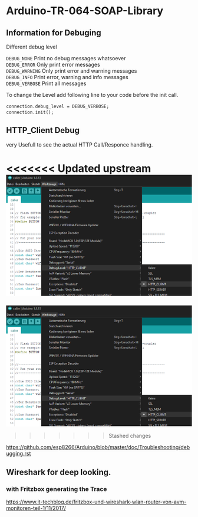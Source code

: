 # Arduino-TR-064-SOAP-Library 
## Information for Debuging 


Different debug level

`DEBUG_NONE`         Print no debug messages whatsoever  
`DEBUG_ERROR`        Only print error messages  
`DEBUG_WARNING`      Only print error and warning messages  
`DEBUG_INFO`         Print error, warning and info messages  
`DEBUG_VERBOSE`      Print all messages  

To change the Level add following line to your code before the init call.
```
connection.debug_level = DEBUG_VERBOSE;
connection.init();
```

## HTTP_Client Debug

very Usefull to see the actual HTTP Call/Responce handling.

<<<<<<< Updated upstream
![httpclient logo](\src\HTTP_Client_Debug.png)  
=======
![httpclient logo](HTTP_Client_Debug.png)

>>>>>>> Stashed changes

https://github.com/esp8266/Arduino/blob/master/doc/Troubleshooting/debugging.rst

## Wireshark for deep looking.

### with Fritzbox generating the Trace

https://www.it-techblog.de/fritzbox-und-wireshark-wlan-router-von-avm-monitoren-teil-1/11/2017/

